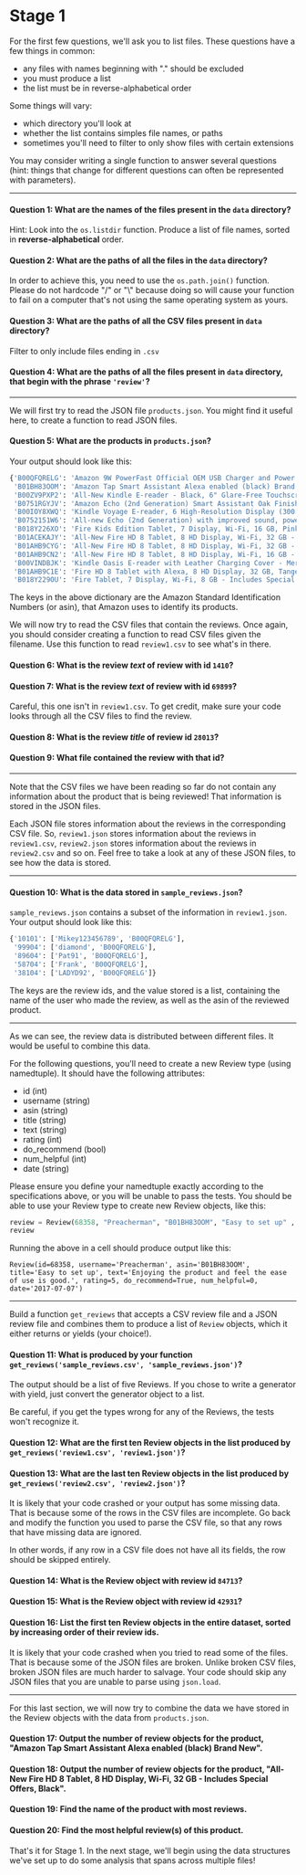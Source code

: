 # Stage 1

For the first few questions, we'll ask you to list files.  These
questions have a few things in common:
* any files with names beginning with "." should be excluded
* you must produce a list
* the list must be in reverse-alphabetical order

Some things will vary:
* which directory you'll look at
* whether the list contains simples file names, or paths
* sometimes you'll need to filter to only show files with certain extensions

You may consider writing a single function to answer several questions
(hint: things that change for different questions can often be
represented with parameters).

----

#### Question 1: What are the names of the files present in the `data` directory?

Hint: Look into the  `os.listdir`  function. Produce a list of file names, sorted in  **reverse-alphabetical**  order.

#### Question 2: What are the paths of all the files in the `data` directory?

In order to achieve this, you need to use the `os.path.join()`
function. Please do not hardcode "/" or "\\" because doing so will
cause your function to fail on a computer that's not using the same
operating system as yours.

#### Question 3: What are the paths of all the CSV files present in `data` directory?

Filter to only include files ending in `.csv`

#### Question 4: What are the paths of all the files present in `data` directory, that begin with the phrase `'review'`?

----

We will first try to read the JSON file `products.json`. You might find it useful here, to create a function to read JSON files.

#### Question 5: What are the products in `products.json`?

Your output should look like this:
```python
{'B00QFQRELG': 'Amazon 9W PowerFast Official OEM USB Charger and Power Adapter for Fire Tablets and Kindle eReaders',
 'B01BH83OOM': 'Amazon Tap Smart Assistant Alexa enabled (black) Brand New',
 'B00ZV9PXP2': 'All-New Kindle E-reader - Black, 6" Glare-Free Touchscreen Display, Wi-Fi - Includes Special Offers',
 'B0751RGYJV': 'Amazon Echo (2nd Generation) Smart Assistant Oak Finish Priority Shipping',
 'B00IOY8XWQ': 'Kindle Voyage E-reader, 6 High-Resolution Display (300 ppi) with Adaptive Built-in Light, PagePress Sensors, Wi-Fi - Includes Special Offers',
 'B0752151W6': 'All-new Echo (2nd Generation) with improved sound, powered by Dolby, and a new design Walnut Finish',
 'B018Y226XO': 'Fire Kids Edition Tablet, 7 Display, Wi-Fi, 16 GB, Pink Kid-Proof Case',
 'B01ACEKAJY': 'All-New Fire HD 8 Tablet, 8 HD Display, Wi-Fi, 32 GB - Includes Special Offers, Black',
 'B01AHB9CYG': 'All-New Fire HD 8 Tablet, 8 HD Display, Wi-Fi, 32 GB - Includes Special Offers, Magenta',
 'B01AHB9CN2': 'All-New Fire HD 8 Tablet, 8 HD Display, Wi-Fi, 16 GB - Includes Special Offers, Magenta',
 'B00VINDBJK': 'Kindle Oasis E-reader with Leather Charging Cover - Merlot, 6 High-Resolution Display (300 ppi), Wi-Fi - Includes Special Offers',
 'B01AHB9C1E': 'Fire HD 8 Tablet with Alexa, 8 HD Display, 32 GB, Tangerine - with Special Offers',
 'B018Y229OU': 'Fire Tablet, 7 Display, Wi-Fi, 8 GB - Includes Special Offers, Magenta'}
```

The keys in the above dictionary are the Amazon Standard Identification Numbers (or asin), that Amazon uses to identify its products.

We will now try to read the CSV files that contain the reviews. Once again, you should consider creating a function to read CSV files given the filename. Use this function to read `review1.csv` to see what's in there.

#### Question 6: What is the review *text* of review with id `1410`?

#### Question 7: What is the review *text* of review with id `69899`?

Careful, this one isn't in `review1.csv`. To get credit, make sure
your code looks through all the CSV files to find the review.

#### Question 8: What is the review *title* of review id `28013`?

#### Question 9: What file contained the review with that id?

----

Note that the CSV files we have been reading so far do not contain any information about the product that is being reviewed! That information is stored in the JSON files.

Each JSON file stores information about the reviews in the corresponding CSV file. So, `review1.json` stores information about the reviews in `review1.csv`, `review2.json` stores information about the reviews in `review2.csv` and so on. Feel free to take a look at any of these JSON files, to see how the data is stored.

----

#### Question 10: What is the data stored in `sample_reviews.json`?

`sample_reviews.json` contains a subset of the information in `review1.json`. Your output should look like this:
```python
{'10101': ['Mikey123456789', 'B00QFQRELG'],
 '99904': ['diamond', 'B00QFQRELG'],
 '89604': ['Pat91', 'B00QFQRELG'],
 '58704': ['Frank', 'B00QFQRELG'],
 '38104': ['LADYD92', 'B00QFQRELG']}
```

The keys are the review ids, and the value stored is a list, containing the name of the user who made the review, as well as the asin of the reviewed product.

----

As we can see, the review data is distributed between different files. It would be useful to combine this data.

For the following questions, you'll need to create a new Review type
(using namedtuple).  It should have the following attributes:

* id (int)
* username (string)
* asin (string)
* title (string)
* text (string)
* rating (int)
* do_recommend (bool)
* num_helpful (int)
* date (string)

Please ensure you define your namedtuple exactly according to the
specifications above, or you will be unable to pass the tests.  You
should be able to use your Review type to create new Review objects, like this:

```python
review = Review(68358, "Preacherman", "B01BH83OOM", "Easy to set up" , "Enjoying the product and feel the ease of use is good.", 5, True, 0, "2017-07-07")
review
```

Running the above in a cell should produce output like this:

```
Review(id=68358, username='Preacherman', asin='B01BH83OOM', title='Easy to set up', text='Enjoying the product and feel the ease of use is good.', rating=5, do_recommend=True, num_helpful=0, date='2017-07-07')
```

----

Build a function `get_reviews` that accepts a CSV review file and a JSON review file and combines them to produce a list of `Review` objects, which it either returns or yields (your choice!).

#### Question 11: What is produced by your function `get_reviews('sample_reviews.csv', 'sample_reviews.json')`?

The output should be a list of five Reviews.  If you chose to write a generator with yield, just convert the generator object to a list.

Be careful, if you get the types wrong for any of the Reviews, the tests won't recognize it.

#### Question 12: What are the first ten Review objects in the list produced by `get_reviews('review1.csv', 'review1.json')`?

#### Question 13: What are the last ten Review objects in the list produced by `get_reviews('review2.csv', 'review2.json')`?

It is likely that your code crashed or your output has some missing data. That is because some of the rows in the CSV files are incomplete. Go back and modify the function you used to parse the CSV file, so that any rows that have missing data are ignored.

In other words, if any row in a CSV file does not have all its fields, the row should be skipped entirely.

#### Question 14: What is the Review object with review id `84713`?

#### Question 15: What is the Review object with review id `42931`?

#### Question 16: List the first ten Review objects in the entire dataset, sorted by increasing order of their review ids.

It is likely that your code crashed when you tried to read some of the files. That is because some of the JSON files are broken. Unlike broken CSV files, broken JSON files are much harder to salvage. Your code should skip any JSON files that you are unable to parse using  `json.load`.

----

For this last section, we will now try to combine the data we have stored in the Review objects with the data from `products.json`.

#### Question 17: Output the number of review objects for the product, "Amazon Tap Smart Assistant Alexa enabled (black) Brand New".

#### Question 18: Output the number of review objects for the product, "All-New Fire HD 8 Tablet, 8 HD Display, Wi-Fi, 32 GB - Includes Special Offers, Black".

#### Question 19: Find the name of the product with most reviews.

#### Question 20: Find the most helpful review(s) of this product.

That's it for Stage 1. In the next stage, we'll begin using the data
structures we've set up to do some analysis that spans across multiple
files!
